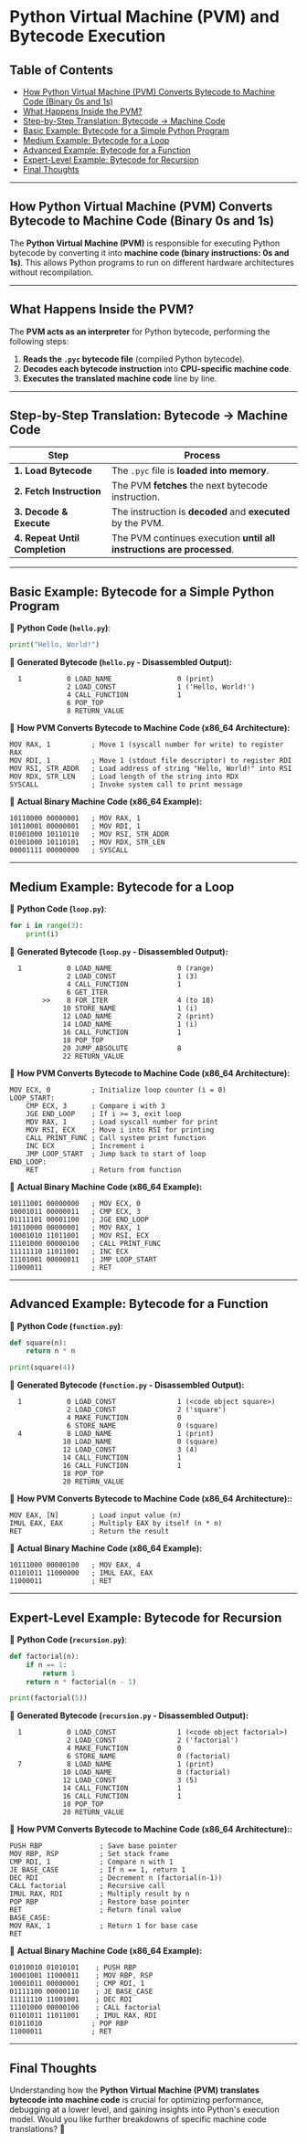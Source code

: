 # Python Virtual Machine (PVM) and Bytecode Execution

## **Table of Contents**
- [How Python Virtual Machine (PVM) Converts Bytecode to Machine Code (Binary 0s and 1s)](#how-python-virtual-machine-pvm-converts-bytecode-to-machine-code-binary-0s-and-1s)
- [What Happens Inside the PVM?](#what-happens-inside-the-pvm)
- [Step-by-Step Translation: Bytecode → Machine Code](#step-by-step-translation-bytecode--machine-code)
- [Basic Example: Bytecode for a Simple Python Program](#basic-example-bytecode-for-a-simple-python-program)
- [Medium Example: Bytecode for a Loop](#medium-example-bytecode-for-a-loop)
- [Advanced Example: Bytecode for a Function](#advanced-example-bytecode-for-a-function)
- [Expert-Level Example: Bytecode for Recursion](#expert-level-example-bytecode-for-recursion)
- [Final Thoughts](#final-thoughts)

---

## **How Python Virtual Machine (PVM) Converts Bytecode to Machine Code (Binary 0s and 1s)**
The **Python Virtual Machine (PVM)** is responsible for executing Python bytecode by converting it into **machine code (binary instructions: 0s and 1s)**. This allows Python programs to run on different hardware architectures without recompilation.

---

## **What Happens Inside the PVM?**
The **PVM acts as an interpreter** for Python bytecode, performing the following steps:
1. **Reads the `.pyc` bytecode file** (compiled Python bytecode).
2. **Decodes each bytecode instruction** into **CPU-specific machine code**.
3. **Executes the translated machine code** line by line.

---

## **Step-by-Step Translation: Bytecode → Machine Code**
| **Step** | **Process** |
|----------|------------|
| **1. Load Bytecode** | The `.pyc` file is **loaded into memory**. |
| **2. Fetch Instruction** | The PVM **fetches** the next bytecode instruction. |
| **3. Decode & Execute** | The instruction is **decoded** and **executed** by the PVM. |
| **4. Repeat Until Completion** | The PVM continues execution **until all instructions are processed**. |

---

## **Basic Example: Bytecode for a Simple Python Program**
📌 **Python Code (`hello.py`)**:
```python
print("Hello, World!")
```
📌 **Generated Bytecode (`hello.py` - Disassembled Output):**
```plaintext
  1           0 LOAD_NAME                0 (print)
              2 LOAD_CONST               1 ('Hello, World!')
              4 CALL_FUNCTION            1
              6 POP_TOP
              8 RETURN_VALUE
```

📌 **How PVM Converts Bytecode to Machine Code (x86_64 Architecture):**
```assembly
MOV RAX, 1          ; Move 1 (syscall number for write) to register RAX
MOV RDI, 1          ; Move 1 (stdout file descriptor) to register RDI
MOV RSI, STR_ADDR   ; Load address of string "Hello, World!" into RSI
MOV RDX, STR_LEN    ; Load length of the string into RDX
SYSCALL             ; Invoke system call to print message
```

📌 **Actual Binary Machine Code (x86_64 Example):**
```plaintext
10110000 00000001   ; MOV RAX, 1
10110001 00000001   ; MOV RDI, 1
01001000 10110110   ; MOV RSI, STR_ADDR
01001000 10110101   ; MOV RDX, STR_LEN
00001111 00000000   ; SYSCALL
```

---

## **Medium Example: Bytecode for a Loop**
📌 **Python Code (`loop.py`)**:
```python
for i in range(3):
    print(i)
```
📌 **Generated Bytecode (`loop.py` - Disassembled Output):**
```plaintext
  1           0 LOAD_NAME                0 (range)
              2 LOAD_CONST               1 (3)
              4 CALL_FUNCTION            1
              6 GET_ITER
        >>    8 FOR_ITER                 4 (to 18)
             10 STORE_NAME               1 (i)
             12 LOAD_NAME                2 (print)
             14 LOAD_NAME                1 (i)
             16 CALL_FUNCTION            1
             18 POP_TOP
             20 JUMP_ABSOLUTE            8
             22 RETURN_VALUE
```
📌 **How PVM Converts Bytecode to Machine Code (x86_64 Architecture):**
```assembly
MOV ECX, 0          ; Initialize loop counter (i = 0)
LOOP_START:
    CMP ECX, 3      ; Compare i with 3
    JGE END_LOOP    ; If i >= 3, exit loop
    MOV RAX, 1      ; Load syscall number for print
    MOV RSI, ECX    ; Move i into RSI for printing
    CALL PRINT_FUNC ; Call system print function
    INC ECX         ; Increment i
    JMP LOOP_START  ; Jump back to start of loop
END_LOOP:
    RET             ; Return from function
```


📌 **Actual Binary Machine Code (x86_64 Example):**
```plaintext
10111001 00000000   ; MOV ECX, 0
10001011 00000011   ; CMP ECX, 3
01111101 00001100   ; JGE END_LOOP
10110000 00000001   ; MOV RAX, 1
10001010 11011001   ; MOV RSI, ECX
11101000 00000100   ; CALL PRINT_FUNC
11111110 11011001   ; INC ECX
11101001 00000011   ; JMP LOOP_START
11000011            ; RET
```

---

## **Advanced Example: Bytecode for a Function**
📌 **Python Code (`function.py`)**:
```python
def square(n):
    return n * n

print(square(4))
```
📌 **Generated Bytecode (`function.py` - Disassembled Output):**
```plaintext
  1           0 LOAD_CONST               1 (<code object square>)
              2 LOAD_CONST               2 ('square')
              4 MAKE_FUNCTION            0
              6 STORE_NAME               0 (square)
  4           8 LOAD_NAME                1 (print)
             10 LOAD_NAME                0 (square)
             12 LOAD_CONST               3 (4)
             14 CALL_FUNCTION            1
             16 CALL_FUNCTION            1
             18 POP_TOP
             20 RETURN_VALUE
```
📌 **How PVM Converts Bytecode to Machine Code (x86_64 Architecture)::**
```assembly
MOV EAX, [N]        ; Load input value (n)
IMUL EAX, EAX       ; Multiply EAX by itself (n * n)
RET                 ; Return the result
```


📌 **Actual Binary Machine Code (x86_64 Example):**
```plaintext
10111000 00000100   ; MOV EAX, 4
01101011 11000000   ; IMUL EAX, EAX
11000011            ; RET

```
---

## **Expert-Level Example: Bytecode for Recursion**
📌 **Python Code (`recursion.py`)**:
```python
def factorial(n):
    if n == 1:
        return 1
    return n * factorial(n - 1)

print(factorial(5))
```
📌 **Generated Bytecode (`recursion.py` - Disassembled Output):**
```plaintext
  1           0 LOAD_CONST               1 (<code object factorial>)
              2 LOAD_CONST               2 ('factorial')
              4 MAKE_FUNCTION            0
              6 STORE_NAME               0 (factorial)
  7           8 LOAD_NAME                1 (print)
             10 LOAD_NAME                0 (factorial)
             12 LOAD_CONST               3 (5)
             14 CALL_FUNCTION            1
             16 CALL_FUNCTION            1
             18 POP_TOP
             20 RETURN_VALUE
```
📌 **How PVM Converts Bytecode to Machine Code (x86_64 Architecture)::**
```assembly
PUSH RBP              ; Save base pointer
MOV RBP, RSP          ; Set stack frame
CMP RDI, 1            ; Compare n with 1
JE BASE_CASE          ; If n == 1, return 1
DEC RDI               ; Decrement n (factorial(n-1))
CALL factorial        ; Recursive call
IMUL RAX, RDI         ; Multiply result by n
POP RBP               ; Restore base pointer
RET                   ; Return final value
BASE_CASE:
MOV RAX, 1            ; Return 1 for base case
RET
```


📌 **Actual Binary Machine Code (x86_64 Example):**
```plaintext
01010010 01010101    ; PUSH RBP
10001001 11000011    ; MOV RBP, RSP
10001011 00000001    ; CMP RDI, 1
01111100 00000110    ; JE BASE_CASE
11111110 11001001    ; DEC RDI
11101000 00000100    ; CALL factorial
01101011 11011001    ; IMUL RAX, RDI
01011010            ; POP RBP
11000011            ; RET
```

---

## **Final Thoughts**
Understanding how the **Python Virtual Machine (PVM) translates bytecode into machine code** is crucial for optimizing performance, debugging at a lower level, and gaining insights into Python's execution model. Would you like further breakdowns of specific machine code translations? 🚀
